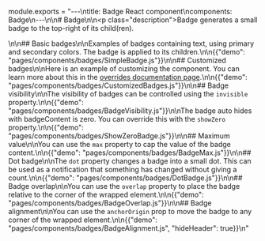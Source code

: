 module.exports = "---\ntitle: Badge React component\ncomponents: Badge\n---\n\n# Badge\n\n<p class=\"description\">Badge generates a small badge to the top-right of its child(ren).</p>\n\n## Basic badges\n\nExamples of badges containing text, using primary and secondary colors. The badge is applied to its children.\n\n{{\"demo\": \"pages/components/badges/SimpleBadge.js\"}}\n\n## Customized badges\n\nHere is an example of customizing the component. You can learn more about this in the [overrides documentation page](/customization/components/).\n\n{{\"demo\": \"pages/components/badges/CustomizedBadges.js\"}}\n\n## Badge visibility\n\nThe visibility of badges can be controlled using the `invisible` property.\n\n{{\"demo\": \"pages/components/badges/BadgeVisibility.js\"}}\n\nThe badge auto hides with badgeContent is zero. You can override this with the `showZero` property.\n\n{{\"demo\": \"pages/components/badges/ShowZeroBadge.js\"}}\n\n## Maximum value\n\nYou can use the `max` property to cap the value of the badge content.\n\n{{\"demo\": \"pages/components/badges/BadgeMax.js\"}}\n\n## Dot badge\n\nThe `dot` property changes a badge into a small dot. This can be used as a notification that something has changed without giving a count.\n\n{{\"demo\": \"pages/components/badges/DotBadge.js\"}}\n\n## Badge overlap\n\nYou can use the `overlap` property to place the badge relative to the corner of the wrapped element.\n\n{{\"demo\": \"pages/components/badges/BadgeOverlap.js\"}}\n\n## Badge alignment\n\nYou can use the `anchorOrigin` prop to move the badge to any corner of the wrapped element.\n\n{{\"demo\": \"pages/components/badges/BadgeAlignment.js\", \"hideHeader\": true}}\n"